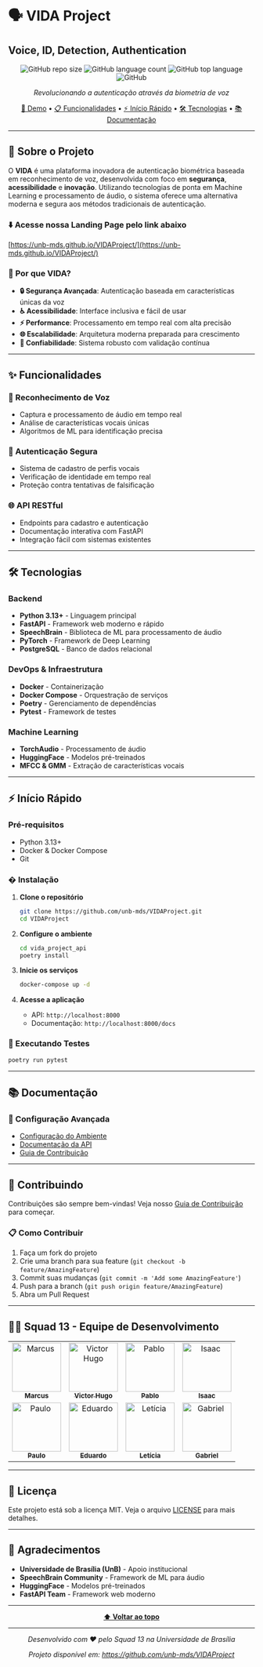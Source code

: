 # 🗣️ VIDA Project

## Voice, ID, Detection, Authentication

<div align="center">

![GitHub repo size](https://img.shields.io/github/repo-size/unb-mds/VIDAProject)
![GitHub language count](https://img.shields.io/github/languages/count/unb-mds/VIDAProject)
![GitHub top language](https://img.shields.io/github/languages/top/unb-mds/VIDAProject)
![GitHub](https://img.shields.io/github/license/unb-mds/VIDAProject)

_Revolucionando a autenticação através da biometria de voz_

[🚀 Demo](#demo) • [📋 Funcionalidades](#funcionalidades) • [⚡ Início Rápido](#início-rápido) • [🛠️ Tecnologias](#tecnologias) • [📚 Documentação](#documentação)

</div>

---

## 🎯 Sobre o Projeto

O **VIDA** é uma plataforma inovadora de autenticação biométrica baseada em reconhecimento de voz, desenvolvida com foco em **segurança**, **acessibilidade** e **inovação**. Utilizando tecnologias de ponta em Machine Learning e processamento de áudio, o sistema oferece uma alternativa moderna e segura aos métodos tradicionais de autenticação.

### ⬇️ Acesse nossa Landing Page pelo link abaixo

[https://unb-mds.github.io/VIDAProject/](https://unb-mds.github.io/VIDAProject/)

### 🌟 Por que VIDA?

- **🔒 Segurança Avançada**: Autenticação baseada em características únicas da voz
- **♿ Acessibilidade**: Interface inclusiva e fácil de usar
- **⚡ Performance**: Processamento em tempo real com alta precisão
- **🌐 Escalabilidade**: Arquitetura moderna preparada para crescimento
- **🔄 Confiabilidade**: Sistema robusto com validação contínua

---

## ✨ Funcionalidades

### 🎤 Reconhecimento de Voz

- Captura e processamento de áudio em tempo real
- Análise de características vocais únicas
- Algoritmos de ML para identificação precisa

### 🔐 Autenticação Segura

- Sistema de cadastro de perfis vocais
- Verificação de identidade em tempo real
- Proteção contra tentativas de falsificação

### 🌐 API RESTful

- Endpoints para cadastro e autenticação
- Documentação interativa com FastAPI
- Integração fácil com sistemas existentes

---

## 🛠️ Tecnologias

### Backend

- **Python 3.13+** - Linguagem principal
- **FastAPI** - Framework web moderno e rápido
- **SpeechBrain** - Biblioteca de ML para processamento de áudio
- **PyTorch** - Framework de Deep Learning
- **PostgreSQL** - Banco de dados relacional

### DevOps & Infraestrutura

- **Docker** - Containerização
- **Docker Compose** - Orquestração de serviços
- **Poetry** - Gerenciamento de dependências
- **Pytest** - Framework de testes

### Machine Learning

- **TorchAudio** - Processamento de áudio
- **HuggingFace** - Modelos pré-treinados
- **MFCC & GMM** - Extração de características vocais

---

## ⚡ Início Rápido

### Pré-requisitos

- Python 3.13+
- Docker & Docker Compose
- Git

### � Instalação

1. **Clone o repositório**

   ```bash
   git clone https://github.com/unb-mds/VIDAProject.git
   cd VIDAProject
   ```

2. **Configure o ambiente**

   ```bash
   cd vida_project_api
   poetry install
   ```

3. **Inicie os serviços**

   ```bash
   docker-compose up -d
   ```

4. **Acesse a aplicação**
   - API: `http://localhost:8000`
   - Documentação: `http://localhost:8000/docs`

### 🧪 Executando Testes

```bash
poetry run pytest
```

---

## 📚 Documentação

### 🔧 Configuração Avançada

- [Configuração do Ambiente](./docs/setup.md)
- [Documentação da API](./docs/api.md)
- [Guia de Contribuição](./docs/contributing.md)

---

## 🤝 Contribuindo

Contribuições são sempre bem-vindas! Veja nosso [Guia de Contribuição](./CONTRIBUTING.md) para começar.

### 📋 Como Contribuir

1. Faça um fork do projeto
2. Crie uma branch para sua feature (`git checkout -b feature/AmazingFeature`)
3. Commit suas mudanças (`git commit -m 'Add some AmazingFeature'`)
4. Push para a branch (`git push origin feature/AmazingFeature`)
5. Abra um Pull Request

---

## 👨‍💻 Squad 13 - Equipe de Desenvolvimento

<table>
  <tr>
    <td align="center">
      <a href="https://github.com/osakareaper">
        <img src="https://github.com/osakareaper.png" width="100px;" alt="Marcus"/><br>
        <sub><b>Marcus</b></sub>
      </a>
    </td>
    <td align="center">
      <a href="https://github.com/vhcsdev">
        <img src="https://github.com/vhcsdev.png" width="100px;" alt="Victor Hugo"/><br>
        <sub><b>Victor Hugo</b></sub>
      </a>
    </td>
    <td align="center">
      <a href="https://github.com/Pablo-R-L">
        <img src="https://github.com/Pablo-R-L.png" width="100px;" alt="Pablo"/><br>
        <sub><b>Pablo</b></sub>
      </a>
    </td>
    <td align="center">
      <a href="https://github.com/IsaacMPereira">
        <img src="https://github.com/IsaacMPereira.png" width="100px;" alt="Isaac"/><br>
        <sub><b>Isaac</b></sub>
      </a>
    </td>
  </tr>
  <tr>
    <td align="center">
      <a href="https://github.com/Rukkakun">
        <img src="https://github.com/Rukkakun.png" width="100px;" alt="Paulo"/><br>
        <sub><b>Paulo</b></sub>
      </a>
    </td>
    <td align="center">
      <a href="https://github.com/EduardoRGS">
        <img src="https://github.com/EduardoRGS.png" width="100px;" alt="Eduardo"/><br>
        <sub><b>Eduardo</b></sub>
      </a>
    </td>
    <td align="center">
      <a href="https://github.com/leticia-oliveira">
        <img src="https://github.com/leticia-oliveira.png" width="100px;" alt="Letícia"/><br>
        <sub><b>Letícia</b></sub>
      </a>
    </td>
    <td align="center">
      <a href="https://github.com/gsVieiraaa">
        <img src="https://github.com/gsVieiraaa.png" width="100px;" alt="Gabriel"/><br>
        <sub><b>Gabriel</b></sub>
      </a>
    </td>
  </tr>
</table>

---

## 📄 Licença

Este projeto está sob a licença MIT. Veja o arquivo [LICENSE](LICENSE) para mais detalhes.

---

## 🙏 Agradecimentos

- **Universidade de Brasília (UnB)** - Apoio institucional
- **SpeechBrain Community** - Framework de ML para áudio
- **HuggingFace** - Modelos pré-treinados
- **FastAPI Team** - Framework web moderno

---

<div align="center">

**[⬆ Voltar ao topo](#-vida-project)**

---

_Desenvolvido com ❤️ pelo Squad 13 na Universidade de Brasília_

_Projeto disponível em: https://github.com/unb-mds/VIDAProject_

</div>
